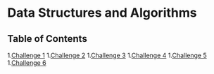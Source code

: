 # Data Structures and Algorithms

## Table of Contents

1.[Challenge 1]()
1.[Challenge 2]()
1.[Challenge 3]()
1.[Challenge 4]()
1.[Challenge 5]()
1.[Challenge 6]()